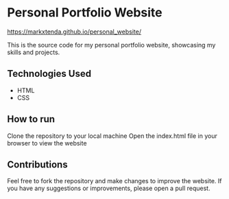 # Personal Portfolio Website

https://markxtenda.github.io/personal_website/

This is the source code for my personal portfolio website, showcasing my skills and projects.

## Technologies Used 

* HTML
* CSS

## How to run

Clone the repository to your local machine
Open the index.html file in your browser to view the website
## Contributions

Feel free to fork the repository and make changes to improve the website. If you have any suggestions or improvements, please open a pull request.

